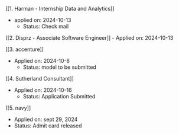 
 [[1. Harman - Internship Data and Analytics]]
- applied on: 2024-10-13
	- Status: Check mail

 [[2. Disprz - Associate Software Engineer]]
	- Applied on: 2024-10-13

[[3. accenture]]
- Applied on: 2024-10-8
	- Status: model to be submitted

[[4. Sutherland Consultant]]
- Applied on: 2024-10-16
	- Status: Application Submitted

[[5. navy]]
- Applied on: sept 29, 2024
- Status: Admit card released
